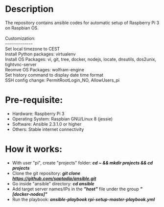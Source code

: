 # Description
The repository contains ansible codes for automatic setup of Raspberry Pi 3 on Raspbian OS. <br />
<br />Customization: <br />
--------------<br />
Set local timezone to CEST <br />
Install Python packages: virtualenv <br />
Install OS Packages: vi, git, tree, docker, nodejs, locate, dnsutils, dos2unix, tightvnc-server <br />
Reomve OS Packages: wolfram-engine <br />
Set history command to display date time format <br />
SSH config change: PermitRootLogin_NO, AllowUsers_pi <br />

# Pre-requisite:
- Hardware: Raspberry Pi 3
- Operating System: Raspbian GNU/Linux 8 (jessie)
- Software: Ansible 2.3.1.0 or higher
- Others: Stable internet connectivity

# How it works:
- With user "pi", create "projects" folder: <i><b> cd ~ && mkdir projects && cd projects </b></i>
- Clone the git repository: <i><b> git clone https://github.com/saptadip/ansible.git </i></b>
- Go inside "ansible" directory: <i><b> cd ansible </i></b>
- Add target server names/IPs in the <i><b>"host"</i></b> file under the group <i><b>"[docker-nodes]"</i></b>
- Run the playbook: <i><b>ansible-playbook rpi-setup-master-playbook.yml</i></b>
